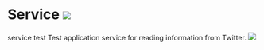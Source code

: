 Service     <img src="http://m.akvelon.net:8185/app/rest/builds/buildType:(id:AkvelonTimes_Build)/statusIcon"/>
=======

service test
Test application service for reading information from Twitter.
<img src="http://o161.rp.ru:12/app/rest/builds/buildType:(id:AkvelonTimes_Build)/statusIcon"/>
